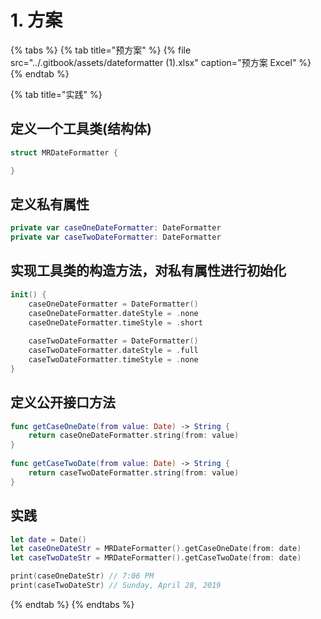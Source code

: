 # 1. 方案

{% tabs %}
{% tab title="预方案" %}
{% file src="../.gitbook/assets/dateformatter \(1\).xlsx" caption="预方案 Excel" %}
{% endtab %}

{% tab title="实践" %}
## 定义一个工具类\(结构体\)

```swift
struct MRDateFormatter {

}
```

## 定义私有属性

```swift
private var caseOneDateFormatter: DateFormatter
private var caseTwoDateFormatter: DateFormatter
```

## 实现工具类的构造方法，对私有属性进行初始化

```swift
init() {
    caseOneDateFormatter = DateFormatter()
    caseOneDateFormatter.dateStyle = .none
    caseOneDateFormatter.timeStyle = .short
        
    caseTwoDateFormatter = DateFormatter()
    caseTwoDateFormatter.dateStyle = .full
    caseTwoDateFormatter.timeStyle = .none
}
```

## 定义公开接口方法

```swift
func getCaseOneDate(from value: Date) -> String {
    return caseOneDateFormatter.string(from: value)
}
    
func getCaseTwoDate(from value: Date) -> String {
    return caseTwoDateFormatter.string(from: value)
}
```

## 实践

```swift
let date = Date()
let caseOneDateStr = MRDateFormatter().getCaseOneDate(from: date)
let caseTwoDateStr = MRDateFormatter().getCaseTwoDate(from: date)

print(caseOneDateStr) // 7:06 PM
print(caseTwoDateStr) // Sunday, April 28, 2019
```
{% endtab %}
{% endtabs %}

